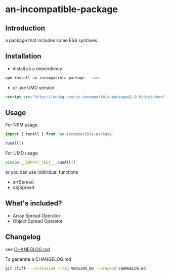 # an-incompatible-package

## Introduction

a package that includes some ES6 syntaxes.


## Installation 
* install as a dependency

```sh
npm install an-incompatible-package --save
```

* or use UMD version

```html
<script src="https://unpkg.com/an-incompatible-package@1.0.0/dist/bundle.umd.js"></script>
```

## Usage

For NPM usage
```js
import { runAll } from 'an-incompatible-package'

runAll()
```

For UMD usage
```js
window.__COMPAT_TEST__.runAll()
```

or you can use individual functions

* arrSpread
* objSpread



## What's included?

* Array Spread Operator
* Object Spread Operator


## Changelog
see [CHANEGLOG.md](https://github.com/citrus327/an-incompatible-package/blob/main/CHANGELOG.md)

To generate a CHANGELOG.md
```bash
git cliff --unreleased --tag VERSION_NO --prepend CHANGELOG.md
```


